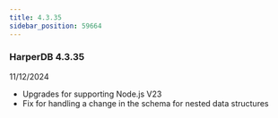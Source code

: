 ```yaml
---
title: 4.3.35
sidebar_position: 59664
---
```


### HarperDB 4.3.35
11/12/2024

* Upgrades for supporting Node.js V23
* Fix for handling a change in the schema for nested data structures
